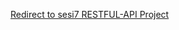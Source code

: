 [Redirect to sesi7 RESTFUL-API Project]([https://github.com/darrel26/CIMB_Specialization/tree/master/RESTFUL-WebAPI](https://github.com/kurisu-snek/CIMB_Specialization/tree/main/sesi7)https://github.com/kurisu-snek/CIMB_Specialization/tree/main/sesi7)
